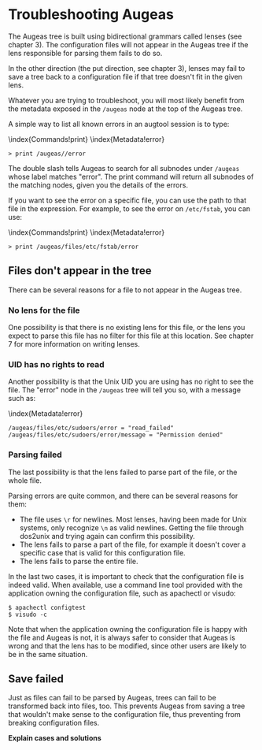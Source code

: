 # Troubleshooting Augeas #

The Augeas tree is built using bidirectional grammars called lenses (see chapter 3). The configuration files will not appear in the Augeas tree if the lens responsible for parsing them fails to do so.

In the other direction (the put direction, see chapter 3), lenses may fail to save a tree back to a configuration file if that tree doesn't fit in the given lens.

Whatever you are trying to troubleshoot, you will most likely benefit from the metadata exposed in the `/augeas` node at the top of the Augeas tree.

A simple way to list all known errors in an augtool session is to type:

\index{Commands!print}
\index{Metadata!error}

	> print /augeas//error

The double slash tells Augeas to search for all subnodes under `/augeas` whose label matches "error". The print command will return all subnodes of the matching nodes, given you the details of the errors.

If you want to see the error on a specific file, you can use the path to that file in the expression. For example, to see the error on `/etc/fstab`, you can use:

\index{Commands!print}
\index{Metadata!error}

	> print /augeas/files/etc/fstab/error


## Files don't appear in the tree ##

There can be several reasons for a file to not appear in the Augeas tree.


### No lens for the file ###

One possibility is that there is no existing lens for this file, or the lens you expect to parse this file has no filter for this file at this location. See chapter 7 for more information on writing lenses.


### UID has no rights to read ###

Another possibility is that the Unix UID you are using has no right to see the file. The "error" node in the `/augeas` tree will tell you so, with a message such as:

\index{Metadata!error}

	/augeas/files/etc/sudoers/error = "read_failed"
	/augeas/files/etc/sudoers/error/message = "Permission denied"


### Parsing failed ###

The last possibility is that the lens failed to parse part of the file, or the whole file.

Parsing errors are quite common, and there can be several reasons for them:

* The file uses `\r` for newlines. Most lenses, having been made for Unix systems, only recognize `\n` as valid newlines. Getting the file through dos2unix and trying again can confirm this possibility.
* The lens fails to parse a part of the file, for example it doesn't cover a specific case that is valid for this configuration file.
* The lens fails to parse the entire file.

In the last two cases, it is important to check that the configuration file is indeed valid. When available, use a command line tool provided with the application owning the configuration file, such as apachectl or visudo:

	$ apachectl configtest
	$ visudo -c

Note that when the application owning the configuration file is happy with the file and Augeas is not, it is always safer to consider that Augeas is wrong and that the lens has to be modified, since other users are likely to be in the same situation.


## Save failed ##

Just as files can fail to be parsed by Augeas, trees can fail to be transformed back into files, too. This prevents Augeas from saving a tree that wouldn't make sense to the configuration file, thus preventing from breaking configuration files.


__Explain cases and solutions__


